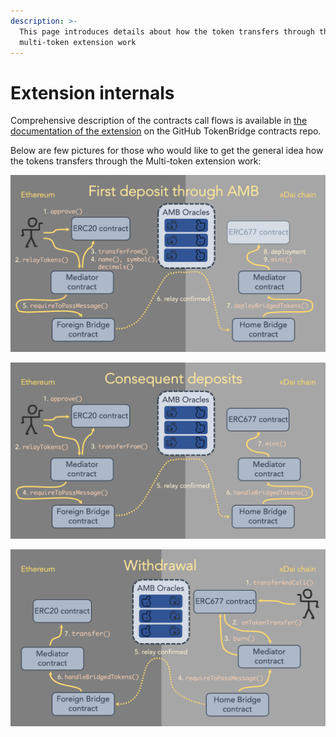 ```yaml
---
description: >-
  This page introduces details about how the token transfers through the
  multi-token extension work
---
```


# Extension internals

Comprehensive description of the contracts call flows is available in [the documentation of the extension](https://github.com/poanetwork/tokenbridge-contracts/blob/master/contracts/upgradeable_contracts/multi_amb_erc20_to_erc677/callflows.md) on the GitHub TokenBridge contracts repo.

Below are few pictures for those who would like to get the general idea how the tokens transfers through the Multi-token extension work:

![](../../.gitbook/assets/image%20%2857%29.png)

![](../../.gitbook/assets/image%20%2861%29.png)

![](../../.gitbook/assets/image%20%2871%29.png)

